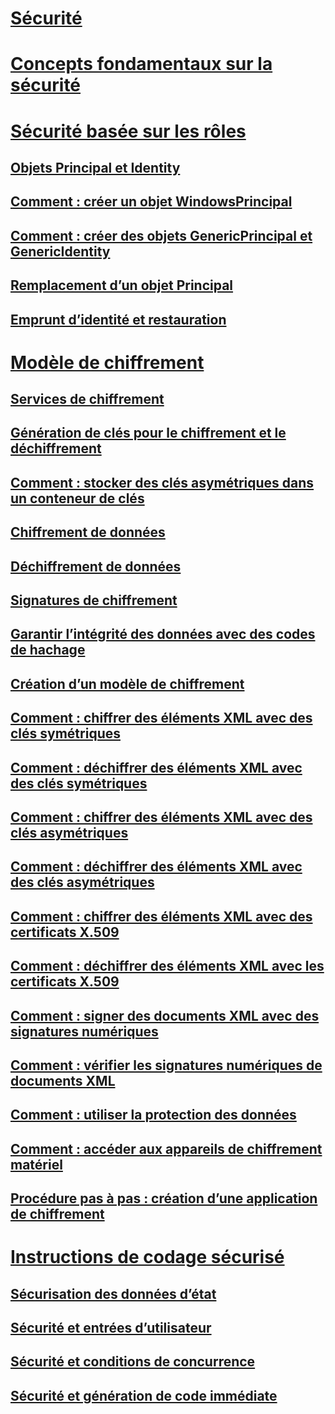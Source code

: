 # [Sécurité](index.md)
# [Concepts fondamentaux sur la sécurité](key-security-concepts.md)
# [Sécurité basée sur les rôles](role-based-security.md)
## [Objets Principal et Identity](principal-and-identity-objects.md)
## [Comment : créer un objet WindowsPrincipal](how-to-create-a-windowsprincipal-object.md)
## [Comment : créer des objets GenericPrincipal et GenericIdentity](how-to-create-genericprincipal-and-genericidentity-objects.md)
## [Remplacement d’un objet Principal](replacing-a-principal-object.md)
## [Emprunt d’identité et restauration](impersonating-and-reverting.md)
# [Modèle de chiffrement](cryptography-model.md)
## [Services de chiffrement](cryptographic-services.md)
## [Génération de clés pour le chiffrement et le déchiffrement](generating-keys-for-encryption-and-decryption.md)
## [Comment : stocker des clés asymétriques dans un conteneur de clés](how-to-store-asymmetric-keys-in-a-key-container.md)
## [Chiffrement de données](encrypting-data.md)
## [Déchiffrement de données](decrypting-data.md)
## [Signatures de chiffrement](cryptographic-signatures.md)
## [Garantir l’intégrité des données avec des codes de hachage](ensuring-data-integrity-with-hash-codes.md)
## [Création d’un modèle de chiffrement](creating-a-cryptographic-scheme.md)
## [Comment : chiffrer des éléments XML avec des clés symétriques](how-to-encrypt-xml-elements-with-symmetric-keys.md)
## [Comment : déchiffrer des éléments XML avec des clés symétriques](how-to-decrypt-xml-elements-with-symmetric-keys.md)
## [Comment : chiffrer des éléments XML avec des clés asymétriques](how-to-encrypt-xml-elements-with-asymmetric-keys.md)
## [Comment : déchiffrer des éléments XML avec des clés asymétriques](how-to-decrypt-xml-elements-with-asymmetric-keys.md)
## [Comment : chiffrer des éléments XML avec des certificats X.509](how-to-encrypt-xml-elements-with-x-509-certificates.md)
## [Comment : déchiffrer des éléments XML avec les certificats X.509](how-to-decrypt-xml-elements-with-x-509-certificates.md)
## [Comment : signer des documents XML avec des signatures numériques](how-to-sign-xml-documents-with-digital-signatures.md)
## [Comment : vérifier les signatures numériques de documents XML](how-to-verify-the-digital-signatures-of-xml-documents.md)
## [Comment : utiliser la protection des données](how-to-use-data-protection.md)
## [Comment : accéder aux appareils de chiffrement matériel](how-to-access-hardware-encryption-devices.md)
## [Procédure pas à pas : création d’une application de chiffrement](walkthrough-creating-a-cryptographic-application.md)
# [Instructions de codage sécurisé](secure-coding-guidelines.md)
## [Sécurisation des données d’état](securing-state-data.md)
## [Sécurité et entrées d’utilisateur](security-and-user-input.md)
## [Sécurité et conditions de concurrence](security-and-race-conditions.md)
## [Sécurité et génération de code immédiate](security-and-on-the-fly-code-generation.md)

